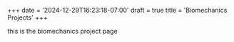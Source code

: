+++
date = '2024-12-29T16:23:18-07:00'
draft = true
title = 'Biomechanics Projects'
+++

this is the biomechanics project page